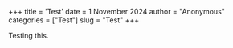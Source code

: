+++
title = 'Test'
date = 1 November 2024
author = "Anonymous"
categories = ["Test"]
slug = "Test"
+++


Testing this. 